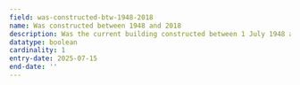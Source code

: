 ```yaml
---
field: was-constructed-btw-1948-2018
name: Was constructed between 1948 and 2018
description: Was the current building constructed between 1 July 1948 and 28 October 2018? If False, application cannot proceed.
datatype: boolean
cardinality: 1
entry-date: 2025-07-15
end-date: ''
---
```

